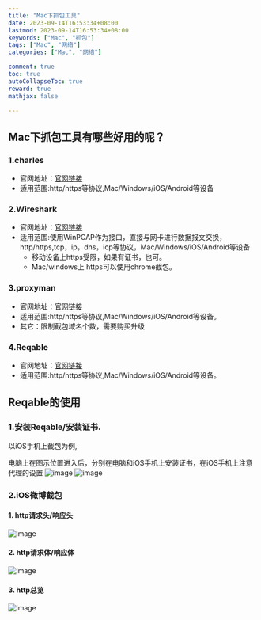 ```yaml
---
title: "Mac下抓包工具"
date: 2023-09-14T16:53:34+08:00
lastmod: 2023-09-14T16:53:34+08:00
keywords: ["Mac", "抓包"]
tags: ["Mac", "网络"]
categories: ["Mac", "网络"]

comment: true
toc: true
autoCollapseToc: true
reward: true
mathjax: false

---
```


<!--more-->

## Mac下抓包工具有哪些好用的呢？

### 1.charles

* 官网地址：[官网链接](https://www.charlesproxy.com/)
* 适用范围:http/https等协议,Mac/Windows/iOS/Android等设备

### 2.Wireshark

* 官网地址：[官网链接](https://www.wireshark.org/)
* 适用范围:使用WinPCAP作为接口，直接与网卡进行数据报文交换，http/https,tcp，ip，dns，icp等协议，Mac/Windows/iOS/Android等设备
  * 移动设备上https受限，如果有证书，也可。
  * Mac/windows上 https可以使用chrome截包。

### 3.proxyman

* 官网地址：[官网链接](https://proxyman.io/)
* 适用范围:http/https等协议,Mac/Windows/iOS/Android等设备。
* 其它：限制截包域名个数，需要购买升级


### 4.Reqable

* 官网地址：[官网链接](https://reqable.com/zh-CN/)
* 适用范围:http/https等协议,Mac/Windows/iOS/Android等设备。


## Reqable的使用

### 1.安装Reqable/安装证书.

以iOS手机上截包为例,

电脑上在图示位置进入后，分别在电脑和iOS手机上安装证书，在iOS手机上注意代理的设置
![image](/images/post/Mac下抓包工具/overview4.jpg)
![image](/images/post/Mac下抓包工具/overview5.jpg)

### 2.iOS微博截包

#### 1. http请求头/响应头
![image](/images/post/Mac下抓包工具/overview1.jpg)

#### 2. http请求体/响应体
![image](/images/post/Mac下抓包工具/overview2.jpg)

#### 3. http总览
![image](/images/post/Mac下抓包工具/overview3.jpg)